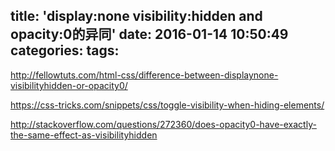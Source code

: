 title: 'display:none visibility:hidden and opacity:0的异同'
date: 2016-01-14 10:50:49
categories:
tags:
---
http://fellowtuts.com/html-css/difference-between-displaynone-visibilityhidden-or-opacity0/

https://css-tricks.com/snippets/css/toggle-visibility-when-hiding-elements/

http://stackoverflow.com/questions/272360/does-opacity0-have-exactly-the-same-effect-as-visibilityhidden

